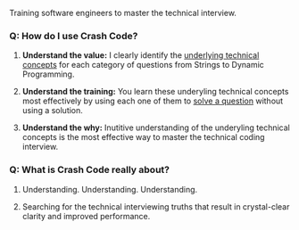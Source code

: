 Training software engineers to master the technical interview.

### Q: How do I use Crash Code?
1. **Understand the value:** I clearly identify the [underlying technical concepts](https://colab.research.google.com/drive/1slnnZJAtSyAqJbqF5IMBht8zNJxm8mN4#scrollTo=qTZX2XylbCAd) for each category of questions from Strings to Dynamic Programming. 

2. **Understand the training:** You learn these underyling technical concepts most effectively by using each one of them to [solve a question](https://colab.research.google.com/drive/1slnnZJAtSyAqJbqF5IMBht8zNJxm8mN4#scrollTo=QlJsQ5xpRHg5) without using a solution.

3. **Understand the why:** Inutitive understanding of the underyling technical concepts is the most effective way to master the technical coding interview.



### Q: What is Crash Code really about?
1. Understanding. Understanding. Understanding.

2. Searching for the technical interviewing truths that result in crystal-clear clarity and improved performance.
